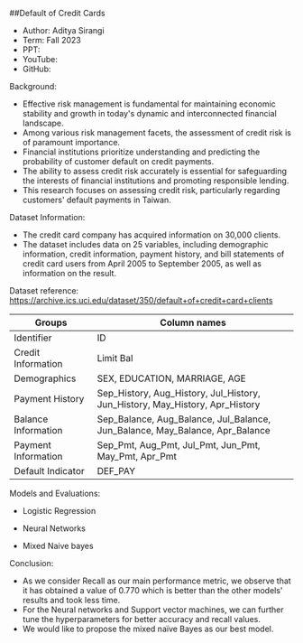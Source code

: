 ##﻿Default of Credit Cards

- Author: Aditya Sirangi
- Term: Fall 2023
- PPT:
- YouTube:
- GitHub:

Background:

- Effective risk management is fundamental for maintaining economic stability and growth in today's dynamic and interconnected financial landscape.
- Among various risk management facets, the assessment of credit risk is of paramount importance.
- Financial institutions prioritize understanding and predicting the probability of customer default on credit payments.
- The ability to assess credit risk accurately is essential for safeguarding the interests of financial institutions and promoting responsible lending.
- This research focuses on assessing credit risk, particularly regarding customers' default payments in Taiwan.

Dataset Information:

- The credit card company has acquired information on 30,000 clients.
- The dataset includes data on 25 variables, including demographic information, credit information, payment history, and bill statements of credit card users from April 2005 to September 2005, as well as information on the result.

Dataset reference: https://archive.ics.uci.edu/dataset/350/default+of+credit+card+clients

|Groups|Column names|
| - | - |
|Identifier|ID|
|Credit Information|Limit Bal|
|Demographics|SEX, EDUCATION, MARRIAGE, AGE|
|Payment History|Sep\_History, Aug\_History, Jul\_History, Jun\_History, May\_History, Apr\_History|
|Balance Information|Sep\_Balance, Aug\_Balance, Jul\_Balance, Jun\_Balance, May\_Balance, Apr\_Balance|
|Payment Information|Sep\_Pmt, Aug\_Pmt, Jul\_Pmt, Jun\_Pmt, May\_Pmt, Apr\_Pmt|
|Default Indicator|DEF\_PAY|

Models and Evaluations:

- Logistic Regression








- Neural Networks










- Mixed Naive bayes

Conclusion:

- As we consider Recall as our main performance metric, we observe that it has obtained a value of 0.770 which is better than the other models' results and took less time.
- For the Neural networks and Support vector machines, we can further tune the hyperparameters for better accuracy and recall values.
- We would like to propose the mixed naïve Bayes as our best model.


